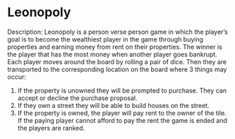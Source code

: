 # Leonopoly
Description:
Leonopoly is a person verse person game in which the player’s goal is to become the wealthiest player in the game through buying properties and earning money from rent on their properties. The winner is the player that has the most money when another player goes bankrupt. 
Each player moves around the board by rolling a pair of dice. Then they are transported to the corresponding location on the board where 3 things may occur:
1.	If the property is unowned they will be prompted to purchase. They can accept or decline the purchase proposal.
2.	If they own a street they will be able to build houses on the street.
3.	If the property is owned, the player will pay rent to the owner of the tile.  If the paying player cannot afford to pay the rent the game is ended and the players are ranked.
